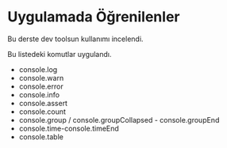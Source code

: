 # Uygulamada Öğrenilenler

Bu derste dev toolsun kullanımı incelendi.

Bu listedeki komutlar uygulandı.

- console.log
- console.warn
- console.error
- console.​info
- console.assert
- console.count
- console.group / console.groupCollapsed - console.groupEnd
- console.time-console.timeEnd
- console.table
